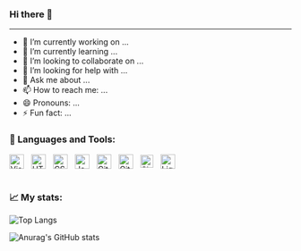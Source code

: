 ### Hi there 👋

---

- 🔭 I’m currently working on ...
- 🌱 I’m currently learning ...
- 👯 I’m looking to collaborate on ...
- 🤔 I’m looking for help with ...
- 💬 Ask me about ...
- 📫 How to reach me: ...
- 😄 Pronouns: ...
- ⚡ Fun fact: ...


### 🔧 Languages and Tools:

<div style="display:flex;align-items:center">

<img align="left" alt="Visual Studio Code" width="26px" src="https://cdn.jsdelivr.net/gh/devicons/devicon/icons/vscode/vscode-original.svg" style="padding-right:10px;" />
<img align="left" alt="HTML5" width="26px" src="https://cdn.jsdelivr.net/gh/devicons/devicon/icons/html5/html5-original.svg" style="padding-right:10px;" />
<img align="left" alt="CSS3" width="26px" src="https://cdn.jsdelivr.net/gh/devicons/devicon/icons/css3/css3-original.svg" style="padding-right:10px;" />
<img align="left" alt="JavaScript" width="26px" src="https://cdn.jsdelivr.net/gh/devicons/devicon/icons/javascript/javascript-original.svg" style="padding-right:10px;" />
<img align="left" alt="Git" width="26px" src="https://cdn.jsdelivr.net/gh/devicons/devicon/icons/git/git-original.svg" style="padding-right:10px;" />
<img align="left" alt="GitHub" width="26px" src="https://user-images.githubusercontent.com/3369400/139447912-e0f43f33-6d9f-45f8-be46-2df5bbc91289.png" style="padding-right:10px;" />
<img align="left" alt="Shopify" width="23px" src="https://cdn.worldvectorlogo.com/logos/shopify.svg" style="padding-right:10px;" />
<img align="left" alt="Liquid" width="26px" src="https://images.marketpath.com/9dda7041-2870-4a96-bf1e-dd8342e86e7c/image/0237aecb-a2a2-45ab-90ee-55b6c5486482/liquid-markup.png" style="padding-right:10px;" />
</div>


<br />


### 📈 My stats:

![Top Langs](https://github-readme-stats.vercel.app/api/top-langs/?username=AAmine99&layout=compact)

![Anurag's GitHub stats](https://github-readme-stats.vercel.app/api?username=AAmine99&show_icons=true&theme=radical)

<!--
**AAmine99/AAmine99** is a ✨ _special_ ✨ repository because its `README.md` (this file) appears on your GitHub profile.

Here are some ideas to get you started:
-->
